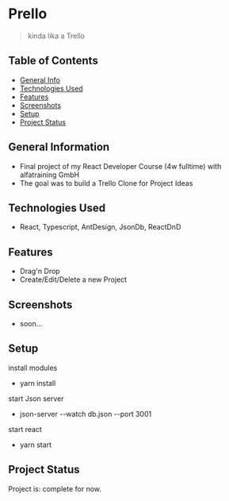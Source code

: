

# Prello
> kinda lika a Trello
> 
## Table of Contents
* [General Info](#general-information)
* [Technologies Used](#technologies-used)
* [Features](#features)
* [Screenshots](#screenshots)
* [Setup](#setup)
* [Project Status](#project-status)
<!-- * [License](#license) -->


## General Information
- Final project of my React Developer Course (4w fulltime) with alfatraining GmbH
- The goal was to build a Trello Clone for Project Ideas
<!-- You don't have to answer all the questions - just the ones relevant to your project. -->


## Technologies Used
- React, Typescript, AntDesign, JsonDb, ReactDnD


## Features
- Drag'n Drop
- Create/Edit/Delete a new Project


## Screenshots
- soon...


## Setup
install modules
- yarn install

start Json server
- json-server --watch db.json --port 3001

start react
- yarn start


## Project Status
Project is: complete for now.
